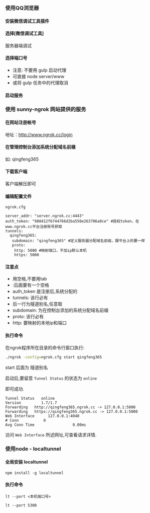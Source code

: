 
### 使用QQ浏览器

#### 安装微信调试工具插件


#### 选择[微信调试工具]

服务器端调试

#### 选择端口号

- 注意: 不要用 gulp 启动代理
- 可直接 node server/www
- 或将 gulp 任务中的代理取消

#### 启动服务



### 使用 sunny-ngrok 网站提供的服务

#### 在网站注册帐号

地址：http://www.ngrok.cc/login

#### 在管理控制台添加系统分配域名前缀

如: qingfeng365

#### 下载客户端

客户端解压即可

#### 编辑配置文件

`ngrok.cfg`

```
server_addr: "server.ngrok.cc:4443"
auth_token: "980412f6744766d2ba550e263706a0ce" #授权token，在www.ngrok.cc平台注册账号获取
tunnels:
  qingfeng365:
   subdomain: "qingfeng365" #定义服务器分配域名前缀，跟平台上的要一样
   proto:
    http: 5000 #映射端口，不加ip默认本机
    https: 5000
```

#### 注意点

- 用空格,不要用tab
- :后面要有一个空格
- auth_token 是注册后,系统分配的
- tunnels:  该行必有
-   后一行为隧道别名,任意取
- subdomain: 为在控制台添加的系统分配域名前缀
- proto: 该行必有
- http: 要映射的本地ip和端口

#### 执行命令

在ngrok程序所在目录的命令行窗口执行:

```bash
./ngrok -config=ngrok.cfg start qingfeng365
```

start 后面为 隧道别名

启动后,要留意 `Tunnel Status` 的状态为 `online`

即可成功.

```
Tunnel Status   online                                            
Version         1.7/1.7                                           
Forwarding   http://qingfeng365.ngrok.cc -> 127.0.0.1:5000     
Forwarding   https://qingfeng365.ngrok.cc -> 127.0.0.1:5000    
Web Interface      127.0.0.1:4040                                    
# Conn           0                                                 
Avg Conn Time                 0.00ms   
```

访问 `Web Interface` 所述网址,可查看请求详情.


### 使用node - localtunnel

#### 全局安装 localtunnel

```
npm install -g localtunnel
```

#### 执行命令

`lt --port <本机端口号>`

```
lt --port 5300
```




